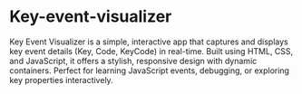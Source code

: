 # Key-event-visualizer
Key Event Visualizer is a simple, interactive app that captures and displays key event details (Key, Code, KeyCode) in real-time. Built using HTML, CSS, and JavaScript, it offers a stylish, responsive design with dynamic containers. Perfect for learning JavaScript events, debugging, or exploring key properties interactively.
